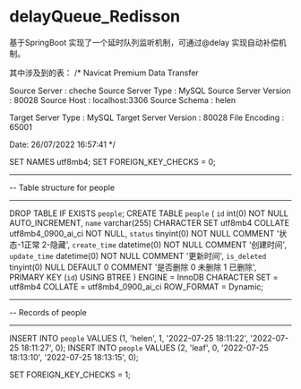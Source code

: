 # delayQueue_Redisson

基于SpringBoot 实现了一个延时队列监听机制，可通过@delay 实现自动补偿机制。

其中涉及到的表：
/*
 Navicat Premium Data Transfer

 Source Server         : cheche
 Source Server Type    : MySQL
 Source Server Version : 80028
 Source Host           : localhost:3306
 Source Schema         : helen

 Target Server Type    : MySQL
 Target Server Version : 80028
 File Encoding         : 65001

 Date: 26/07/2022 16:57:41
*/

SET NAMES utf8mb4;
SET FOREIGN_KEY_CHECKS = 0;

-- ----------------------------
-- Table structure for people
-- ----------------------------
DROP TABLE IF EXISTS `people`;
CREATE TABLE `people`  (
  `id` int(0) NOT NULL AUTO_INCREMENT,
  `name` varchar(255) CHARACTER SET utf8mb4 COLLATE utf8mb4_0900_ai_ci NOT NULL,
  `status` tinyint(0) NOT NULL COMMENT '状态-1正常 2-隐藏',
  `create_time` datetime(0) NOT NULL COMMENT '创建时间',
  `update_time` datetime(0) NOT NULL COMMENT '更新时间',
  `is_deleted` tinyint(0) NULL DEFAULT 0 COMMENT '是否删除 0 未删除 1 已删除',
  PRIMARY KEY (`id`) USING BTREE
) ENGINE = InnoDB CHARACTER SET = utf8mb4 COLLATE = utf8mb4_0900_ai_ci ROW_FORMAT = Dynamic;

-- ----------------------------
-- Records of people
-- ----------------------------
INSERT INTO `people` VALUES (1, 'helen', 1, '2022-07-25 18:11:22', '2022-07-25 18:11:27', 0);
INSERT INTO `people` VALUES (2, 'leaf', 0, '2022-07-25 18:13:10', '2022-07-25 18:13:15', 0);

SET FOREIGN_KEY_CHECKS = 1;
